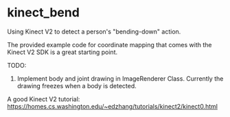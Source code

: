 # kinect_bend
Using Kinect V2 to detect a person's "bending-down" action.

The provided example code for coordinate mapping that comes with the Kinect V2 SDK is a great starting point.

TODO: 
  1. Implement body and joint drawing in ImageRenderer Class. Currently the drawing freezes when a body is detected.



A good Kinect V2 tutorial: https://homes.cs.washington.edu/~edzhang/tutorials/kinect2/kinect0.html
